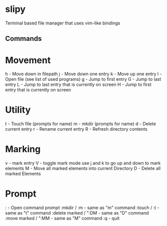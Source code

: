 # slipy
Terminal based file manager that uses vim-like bindings

## Commands
# Movement
h	- Move down in filepath
j	- Move down one entry
k	- Move up one entry
l	- Open file (see list of used programs)
g	- Jump to first entry
G	- Jump to last entry
L	- Jump to last entry that is currently on screen
H	- Jump to first entry that is currently on screen

# Utility
t	- Touch file (prompts for name)
m	- mkdir (prompts for name)
d	- Delete current entry
r	- Rename current entry
R	- Refresh directory contents

# Marking
v	- mark entry
V	- toggle mark mode
	  use j and k to go up and down to mark elements
M	- Move all marked elements into current Directory
D	- Delete all marked Elements

# Prompt
:	- Open command prompt
:mkdir / :m 		- same as "m" command
:touch / :t		- same as "t" command
:delete marked / ":DM 	- same as "D" command
:move marked   / ":MM	- same as "M" command
:q			- quit

